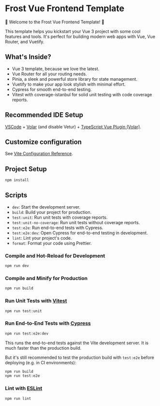 # Frost Vue Frontend Template

🎉 Welcome to the Frost Vue Frontend Template! 🚀

This template helps you kickstart your Vue 3 project with some cool features and tools. It's perfect for building modern web apps with Vue, Vue Router, and Vuetify.

## What's Inside?

- Vue 3 template, because we love the latest.
- Vue Router for all your routing needs.
- Pinia, a sleek and powerful store library for state management.
- Vuetify to make your app look stylish with minimal effort.
- Cypress for smooth end-to-end testing.
- Vitest with coverage-istanbul for solid unit testing with code coverage reports.

## Recommended IDE Setup

[VSCode](https://code.visualstudio.com/) + [Volar](https://marketplace.visualstudio.com/items?itemName=Vue.volar) (and disable Vetur) + [TypeScript Vue Plugin (Volar)](https://marketplace.visualstudio.com/items?itemName=Vue.vscode-typescript-vue-plugin).

## Customize configuration

See [Vite Configuration Reference](https://vitejs.dev/config/).

## Project Setup

```sh
npm install
```

## Scripts

- `dev`: Start the development server.
- `build`: Build your project for production.
- `test:unit`: Run unit tests with coverage reports.
- `test:unit-no-coverage`: Run unit tests without coverage reports.
- `test:e2e`: Run end-to-end tests with Cypress.
- `test:e2e:dev`: Open Cypress for end-to-end testing in development.
- `lint`: Lint your project's code.
- `format`: Format your code using Prettier.

### Compile and Hot-Reload for Development

```sh
npm run dev
```

### Compile and Minify for Production

```sh
npm run build
```

### Run Unit Tests with [Vitest](https://vitest.dev/)

```sh
npm run test:unit
```

### Run End-to-End Tests with [Cypress](https://www.cypress.io/)

```sh
npm run test:e2e:dev
```

This runs the end-to-end tests against the Vite development server.
It is much faster than the production build.

But it's still recommended to test the production build with `test:e2e` before deploying (e.g. in CI environments):

```sh
npm run build
npm run test:e2e
```

### Lint with [ESLint](https://eslint.org/)

```sh
npm run lint
```
